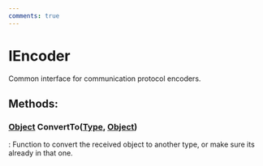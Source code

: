 ```yaml
---
comments: true
---
```

# IEncoder

Common interface for communication protocol encoders. 


## **Methods**:

### [Object](https://learn.microsoft.com/en-us/dotnet/api/System.Object) ConvertTo([Type](https://learn.microsoft.com/en-us/dotnet/api/System.Type), [Object](https://learn.microsoft.com/en-us/dotnet/api/System.Object))
: Function to convert the received object to another type, or make sure its already in that one. 